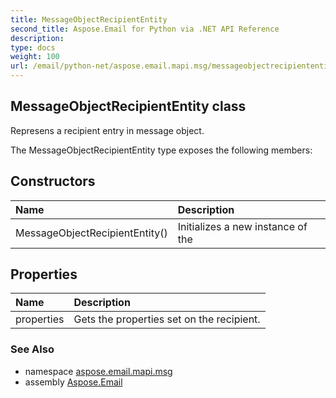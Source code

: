 ```yaml
---
title: MessageObjectRecipientEntity
second_title: Aspose.Email for Python via .NET API Reference
description: 
type: docs
weight: 100
url: /email/python-net/aspose.email.mapi.msg/messageobjectrecipiententity/
---
```


## MessageObjectRecipientEntity class

Represens a recipient entry in message object.

The MessageObjectRecipientEntity type exposes the following members:
## Constructors
| Name | Description |
| :- | :- |
|MessageObjectRecipientEntity()|Initializes a new instance of the|
## Properties
| Name | Description |
| :- | :- |
|properties|Gets the properties set on the recipient.|

### See Also

* namespace [aspose.email.mapi.msg](/email/python-net/aspose.email.mapi.msg/)
* assembly [Aspose.Email](/slides/python-net/)

